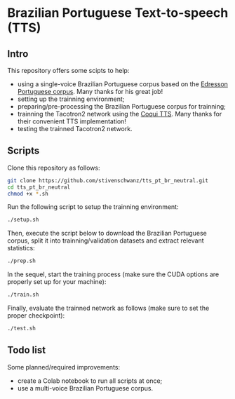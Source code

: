 # Brazilian Portuguese Text-to-speech (TTS)

## Intro

This repository offers some scipts to help:
* using a single-voice Brazilian Portuguese corpus based on the [Edresson Portuguese corpus](https://github.com/Edresson/TTS-Portuguese-Corpus). Many thanks for his great job!
* setting up the trainning environment;
* preparing/pre-processing the Brazilian Portuguese corpus for trainning;
* trainning the Tacotron2 network using the [Coqui TTS](https://github.com/coqui-ai/TTS). Many thanks for their convenient TTS implementation!
* testing the trainned Tacotron2 network.

## Scripts

Clone this repository as follows:
```sh
git clone https://github.com/stivenschwanz/tts_pt_br_neutral.git
cd tts_pt_br_neutral
chmod +x *.sh
```

Run the following script to setup the trainning environment:
```sh
./setup.sh
```

Then, execute the script below to download the Brazilian Portuguese corpus, split it into trainning/validation datasets and extract relevant statistics:
```sh
./prep.sh
```

In the sequel, start the training process (make sure the CUDA options are properly set up for your machine):
```sh
./train.sh
```

Finally, evaluate the trainned network as follows (make sure to set the proper checkpoint):
```sh
./test.sh
```

## Todo list

Some planned/required improvements:
* create a Colab notebook to run all scripts at once;
* use a multi-voice Brazilian Portuguese corpus.
